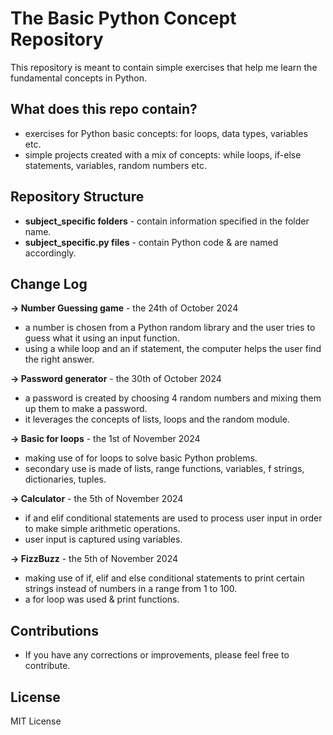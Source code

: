 # The Basic Python Concept Repository #

This repository is meant to contain simple exercises that help me learn the fundamental concepts in Python.

## What does this repo contain? ##
- exercises for Python basic concepts: for loops, data types, variables etc.
- simple projects created with a mix of concepts: while loops, if-else statements, variables, random numbers etc.

## Repository Structure ##
- **subject_specific folders** - contain information specified in the folder name.
- **subject_specific.py files** - contain Python code & are named accordingly. 

## Change Log ##
**-> Number Guessing game** - the 24th of October 2024 
- a number is chosen from a Python random library and the user tries to guess what it using an input function.
- using a while loop and an if statement, the computer helps the user find the right answer.
  
**-> Password generator** - the 30th of October 2024
- a password is created by choosing 4 random numbers and mixing them up them to make a password.
- it leverages the concepts of lists, loops and the random module.

**-> Basic for loops** - the 1st of November 2024
- making use of for loops to solve basic Python problems. 
- secondary use is made of lists, range functions, variables, f strings, dictionaries, tuples.

**-> Calculator** - the 5th of November 2024
- if and elif conditional statements are used to process user input in order to make simple arithmetic operations.
- user input is captured using variables.

**-> FizzBuzz** - the 5th of November 2024
- making use of if, elif and else conditional statements to print certain strings instead of numbers in a range from 1 to 100.
- a for loop was used & print functions.

## Contributions ##
- If you have any corrections or improvements, please feel free to contribute.

## License ##
MIT License
